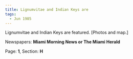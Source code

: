 ```yaml
---  
title: Lignumvitae and Indian Keys are  
tags:  
  - Jun 1985  
---  
```

  
Lignumvitae and Indian Keys are featured. [Photos and map.]  
  
Newspapers: **Miami Morning News or The Miami Herald**  
  
Page: **1**, Section: **H** 

